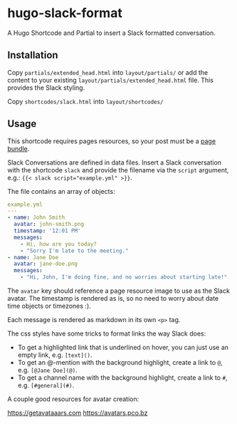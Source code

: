 # hugo-slack-format
A Hugo Shortcode and Partial to insert a Slack formatted conversation. 

## Installation

Copy `partials/extended_head.html` into `layout/partials/` or add the content to your existing `layout/partials/extended_head.html` file. This provides the Slack styling.

Copy `shortcodes/slack.html` into `layout/shortcodes/`

## Usage

This shortcode requires pages resources, so your post must be a [page bundle](https://gohugo.io/content-management/page-bundles/). 

Slack Conversations are defined in data files. Insert a Slack conversation with the shortcode `slack` and provide the filename via the `script` argument, e.g.: `{{< slack script="example.yml" >}}`.

The file contains an array of objects:

```yaml
example.yml
---
- name: John Smith
  avatar: john-smith.png
  timestamp: '12:01 PM'
  messages:
    - Hi, how are you today?
    - "Sorry I'm late to the meeting."
- name: Jane Doe
  avatar: jane-doe.png
  messages:
    - "Hi, John, I'm doing fine, and no worries about starting late!"
```

The `avatar` key should reference a page resource image to use as the Slack avatar.
The timestamp is rendered as is, so no need to worry about date time objects or timezones :).

Each message is rendered as markdown in its own `<p>` tag.

The css styles have some tricks to format links the way Slack does:
* To get a highlighted link that is underlined on hover, you can just use an empty link, e.g. `[text]()`.
* To get an @-mention with the background highlight, create a link to `@`, e.g. `[@Jane Doe](@)`.
* To get a channel name with the background highlight, create a link to `#`, e.g. `[#general](#)`.

A couple good resources for avatar creation:

https://getavataaars.com
https://avatars.pco.bz

